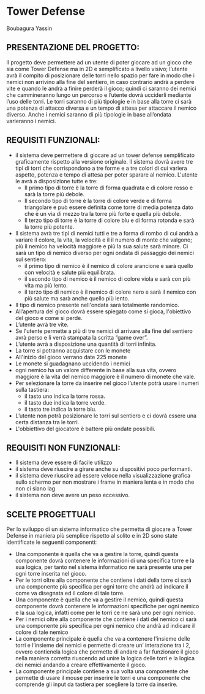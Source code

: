 # Tower Defense
Boubagura Yassin
## PRESENTAZIONE DEL PROGETTO:
Il progetto deve permettere ad un utente di poter giocare ad un gioco che sia come Tower Defense ma in 2D e semplificato a livello visivo; l’utente avrà il compito di posizionare delle torri nello spazio per fare in modo che i nemici non arrivino alla fine del sentiero, in caso contrario andrà a perdere vite e quando le andrà a finire perderà il gioco; quindi ci saranno dei nemici che cammineranno lungo un percorso e l’utente dovrà ucciderli mediante l’uso delle torri. Le torri saranno di più tipologie e in base alla torre ci sarà una potenza di attacco diversa e un tempo di attesa per attaccare il nemico diverso. Anche i nemici saranno di più tipologie in base all’ondata varieranno i nemici.
## REQUISITI FUNZIONALI:

- il sistema deve permettere di giocare ad un tower defense semplificato graficamente rispetto alla versione originale.
 Il sistema dovrà avere tre tipi di torri che corrispondono a tre forme e a tre colori di cui variera aspetto, potenza e tempo di attesa per poter sparare al nemico. L'utente le avrà a disposizione tutte e tre:
    - Il primo tipo di torre è la torre di forma quadrata e di colore rosso e sarà la torre più debole.
    - Il secondo tipo di torre è la torre di colore verde e di forma triangolare e può essere definita come torre di media potenza dato che è un via di mezzo tra la torre più forte e quella più debole.
    - Il terzo tipo di torre è la torre di colore blu e di forma rotonda e sarà la torre più potente.
- Il sistema avrà tre tipi di nemici tutti e tre a forma di rombo di cui andrà a variare il colore, la vita, la velocità e il il numero di monte che valgono; più il nemico ha velocità maggiore e più la sua salute sarà minore. Ci sarà un tipo di nemico diverso per ogni ondata di passaggio dei nemici sul sentiero:
    - il primo tipo di nemico è il nemico di colore arancione e sarà quello con velocità e salute più equilibrata.
    - il secondo tipo di nemico è il nemico di colore viola e sarà con più vita ma più lento.
    - il terzo tipo di nemico è il nemico di colore nero e sarà il nemico con più salute ma sarà anche quello più lento.
- Il tipo di nemico presente nell'ondata sarà totalmente randomico.
- All’apertura del gioco dovrà essere spiegato come si gioca, l'obiettivo del gioco e come si perde.
- L’utente avrà tre vite.
- Se l'utente permette a più di tre nemici di arrivare alla fine del sentiero avrà perso e lì verrà stampata la scritta “game over”.
- L’utente avrà a disposizione una quantità di torri infinita.
- La torre si potranno acquistare con le monete
- All'inizio del gioco verrano date 225 monete
- Le monete si guadagnano uccidendo i nemici
- ogni nemico ha un valore differente in base alla sua vita, ovvero maggiore è la vita del nemico maggiore è il numero di monete che vale.
- Per selezionare la torre da inserire nel gioco l’utente potrà usare i numeri sulla tastiera:
    - il tasto uno indica la torre rossa.
    - il tasto due indica la torre verde.
    - il tasto tre indica la torre blu.
- L’utente non potrà posizionare le torri sul sentiero e ci dovrà essere una certa distanza tra le torri.
- L'obbiettivo del giocatore è battere più ondate possibili.

## REQUISITI NON FUNZIONALI:
- Il sistema deve essere di facile utilizzo 
- il sistema deve riuscire a girare anche su dispositivi poco performanti.
- il sistema deve riuscire ad essere veloce nella visualizzazione grafica sullo schermo per non mostrare i frame in maniera lenta e in modo che non ci siano lag
- il sistema non deve avere un peso eccessivo.
## SCELTE PROGETTUALI
Per lo sviluppo di un sistema informatico che permetta di giocare a Tower Defense in maniera più semplice rispetto al solito e in 2D sono state identificate le seguenti componenti:
- Una componente è quella che va a gestire la torre, quindi questa componente dovrà contenere le informazioni di una specifica torre e la sua logica, per tanto nel sistema informatico ne sarà presente una per ogni torre inserita nel gioco.
- Per le torri oltre alla componente che contiene i dati della torre ci sarà una componente più specifica per ogni torre che andrà ad indicare il come va disegnata ed il colore di tale torre.
- Una componente è quella che va a gestire il nemico, quindi questa componente dovrà contenere le informazioni specifiche per ogni nemico e la sua logica, infatti come per le torri ce ne sarà uno per ogni nemico.
- Per i nemici oltre alla componente che contiene i dati del nemico ci sarà una componente più specifica per ogni nemico che andrà ad indicare il colore di tale nemico
- La componente principale è quella che va a contenere l'insieme delle torri e l’insieme dei nemici e permette di creare  un’ interazione tra i 2, ovvero contienela logica che permette di andare a far funzionare il gioco nella maniera corretta riuscendo ad unire la logica delle torri e la logica dei nemici andando a creare effettivamente il gioco. 
- La componente principale contiene a sua volta una componente che permette di usare il mouse per inserire le torri e una componente che comprende gli input da tastiera per scegliere la torre da inserire.
